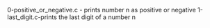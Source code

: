 0-positive_or_negative.c - prints number n as positive or negative
1-last_digit.c-prints the last digit of a number n

